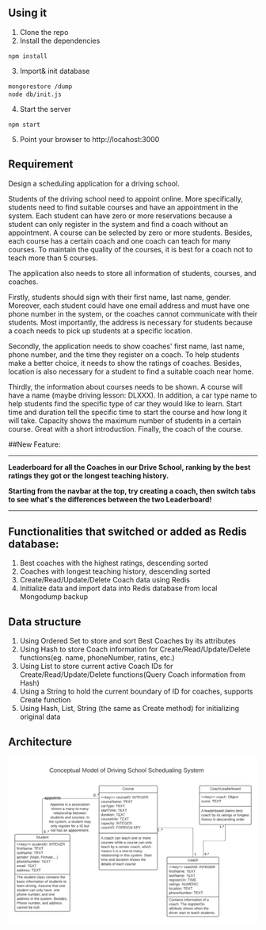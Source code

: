 
## Using it

1) Clone the repo
2) Install the dependencies

```
npm install
```
3) Import& init database

```
mongorestore /dump
node db/init.js
```

4) Start the server

```
npm start
```

5) Point your browser to http://locahost:3000

## Requirement

Design a scheduling application for a driving school. 

Students of the driving school need to appoint online. More specifically, students need to find suitable courses and have an appointment in the system. Each student can have zero or more reservations because a student can only register in the system and find a coach without an appointment. A course can be selected by zero or more students. Besides, each course has a certain coach and one coach can teach for many courses. To maintain the quality of the courses, it is best for a coach not to teach more than 5 courses.

The application also needs to store all information of students, courses, and coaches. 

Firstly, students should sign with their first name, last name, gender. Moreover, each student could have one email address and must have one phone number in the system, or the coaches cannot communicate with their students. Most importantly, the address is necessary for students because a coach needs to pick up students at a specific location. 

Secondly, the application needs to show coaches' first name, last name, phone number, and the time they register on a coach. To help students make a better choice, it needs to show the ratings of coaches. Besides, location is also necessary for a student to find a suitable coach near home. 

Thirdly, the information about courses needs to be shown. A course will have a name (maybe driving lesson: DLXXX). In addition, a car type name to help students find the specific type of car they would like to learn. Start time and duration tell the specific time to start the course and how long it will take. Capacity shows the maximum number of students in a certain course. Great with a short introduction. Finally, the coach of the course.

##New Feature:
***
**Leaderboard for all the Coaches in our Drive School, ranking by the best ratings they got or the longest teaching history.**

**Starting from the navbar at the top, try creating a coach, then switch tabs to see what's the differences between the two Leaderboard!**
***

## Functionalities that switched or added as Redis database:

1) Best coaches with the highest ratings, descending sorted
2) Coaches with longest teaching history, descending sorted
3) Create/Read/Update/Delete Coach data using Redis
4) Initialize data and import data into Redis database from local Mongodump backup

## Data structure
1) Using Ordered Set to store and sort Best Coaches by its attributes
2) Using Hash to store Coach information for Create/Read/Update/Delete functions(eg. name, phoneNumber, ratins, etc.)
3) Using List to store current active Coach IDs for Create/Read/Update/Delete functions(Query Coach information from Hash)
4) Using a String to hold the current boundary of ID for coaches, supports Create function
5) Using Hash, List, String (the same as Create method) for initializing original data





## Architecture

<img src="./public/images/architecture.png" alt="Architecture of the Aplication"/>